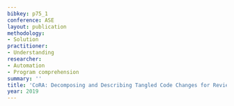 ```yaml
---
bibkey: p75_1
conference: ASE
layout: publication
methodology:
- Solution
practitioner:
- Understanding
researcher:
- Automation
- Program comprehension
summary: ''
title: 'CoRA: Decomposing and Describing Tangled Code Changes for Reviewer'
year: 2019
---
```

